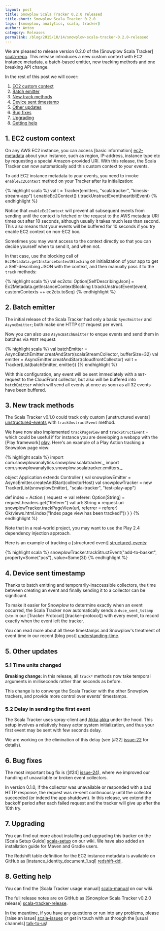 ```yaml
---
layout: post
title: Snowplow Scala Tracker 0.2.0 released
title-short: Snowplow Scala Tracker 0.2.0
tags: [snowplow, analytics, scala, tracker]
author: Anton
category: Releases
permalink: /blog/2015/10/14/snowplow-scala-tracker-0.2.0-released
---
```


We are pleased to release version 0.2.0 of the [Snowplow Scala Tracker] [scala-repo]. This release introduces a new custom context with EC2 instance metadata, a batch-based emitter, new tracking methods and one breaking API change.

In the rest of this post we will cover:

1. [EC2 custom context](/blog/2015/10/14/snowplow-scala-tracker-0.2.0-released/#ec2)
2. [Batch emitter](/blog/2015/10/14/snowplow-scala-tracker-0.2.0-released/#batch)
3. [New track methods](/blog/2015/10/14/snowplow-scala-tracker-0.2.0-released/#events)
4. [Device sent timestamp](/blog/2015/10/14/snowplow-scala-tracker-0.2.0-released/#timestamp)
5. [Other updates](/blog/2015/10/14/snowplow-scala-tracker-0.2.0-released/#other)
6. [Bug fixes](/blog/2015/10/14/snowplow-scala-tracker-0.2.0-released/#bugs)
7. [Upgrading](/blog/2015/10/14/snowplow-scala-tracker-0.2.0-released/#upgrading)
8. [Getting help](/blog/2015/10/14/snowplow-scala-tracker-0.2.0-released/#help)

<!--more-->

<h2 id="ec2">1. EC2 custom context</h2>

On any AWS EC2 instance, you can access [basic information] [ec2-metadata] about your instance, such as region, IP-address, instance type etc by requesting a special Amazon-provided URI. With this release, the Scala Tracker can now automatically add this custom context to your events.

To add EC2 instance metadata to your events, you need to invoke `enableEc2Context` method on your Tracker after its initialization:

{% highlight scala %}
val t = Tracker(emitters, "scalatracker", "kinesis-stream-app")
t.enableEc2Context()
t.trackUnstructEvent(heartbitEvent)
{% endhighlight %}

Notice that `enableEc2Context` will prevent all subsequent events from sending until the context is fetched or the request to the AWS metadata URI times out after 10 seconds, although usually it takes much less than second. This also means that your events will be buffered for 10 seconds if you try enable EC2 context on non-EC2 box.

Sometimes you may want access to the context directly so that you can decide yourself when to send it, and when not.

In that case, use the blocking call of `Ec2Metadata.getInstanceContextBlocking` on initialization of your app to get a Self-describing JSON with the context, and then manually pass it to the `track` methods:

{% highlight scala %}
val ec2ctx: Option[SelfDescribingJson] = Ec2Metadata.getInstanceContextBlocking
t.trackUnstructEvent(event, customContexts ++ ec2ctx.toSeq)
{% endhighlight %}

<h2 id="batch">2. Batch emitter</h2>

The initial release of the Scala Tracker had only a basic `SyncEmitter` and `AsyncEmitter`; both make one HTTP `GET` request per event.

Now you can also use `AsyncBatchEmitter` to enque events and send them in batches via `POST` request:

{% highlight scala %}
val batchEmitter = AsyncBatchEmitter.creatAndStart(scalaStreamCollector, bufferSize=32)
val emitter = AsyncEmitter.creatAndStart(cloudfrontCollector)
val t = Tracker(List(batchEmitter, emitter))
{% endhighlight %}

With this configuration, any event will be sent immediately with a `GET`-request to the CloudFront collector,
but also will be buffered into `batchEmitter` which will send all events at once as soon as all 32 events have been buffered.

<h2 id="events">3. New track methods</h2>

The Scala Tracker v0.1.0 could track only custom [unstructured events] [unstructured-events] with `trackUnstructEvent` method.

We have now also implemented `trackPageView` and `trackStructEvent` - which could be useful if for instance you are developing a webapp with the [Play framework] [play]. Here's an example of a Play Action tracking a Snowplow page view:

{% highlight scala %}
import com.snowplowanalytics.snowplow.scalatracker._
import com.snowplowanalytics.snowplow.scalatracker.emitters._

object Application extends Controller {
  val snowplowEmitter = AsyncEmitter.createAndStart(collectorHost)
  val snowplowTracker = new Tracker(List(snowplowEmitter), "scala-tracker", "test-play-app")

  def index = Action { request =>
    val referer: Option[String] = request.headers.get("Referer")
    val url: String = request.uri
    snowplowTracker.trackPageView(url, referrer = referer)
    Ok(views.html.index("Index page view has been tracked!"))
  }
}
{% endhighlight %}

Note that in a real-world project, you may want to use the Play 2.4 dependency injection approach.

Here is an example of tracking a [structured event] [structured-events]:

{% highlight scala %}
snowplowTracker.trackStructEvent("add-to-basket", property=Some("pcs"), value=Some(3))
{% endhighlight %}

<h2 id="timestamp">4. Device sent timestamp</h2>

Thanks to batch emitting and temporarily-inaccessible collectors, the time between creating an event and finally sending it to a collector can be significant.

To make it easier for Snowplow to determine exactly when an event occurred, the Scala Tracker now automatically sends a `dvce_sent_tstamp` (`stm` in our [Tracker Protocol] [tracker-protocol]) with every event, to record exactly when the event left the tracker.

You can read more about all these timestamps and Snowplow's treatment of event time in our recent [blog post] [understanding-time].

<h2 id="other">5. Other updates</h2>

<h3>5.1 Time units changed</h3>

**Breaking change:** in this release, all `track*` methods now take temporal arguments in milliseconds rather than seconds as before.

This change is to converge the Scala Tracker with the other Snowplow trackers, and provide more control over events' timestamps.

<h3>5.2 Delay in sending the first event</h3>

The Scala Tracker uses spray-client and [Akka] [akka] under the hood. This setup involves a relatively heavy actor system initialization, and thus your first event may be sent with few seconds delay.

We are working on the elimination of this delay (see [#22] [issue-22] for details).

<h2 id="bugs">6. Bug fixes</h2>

The most important bug fix is ([#24] [issue-24]), where we improved our handling of unavailable or broken event collectors.

In version 0.1.0, if the collector was unavailable or responded with a bad HTTP response, the request was re-sent continuously until the collector succeeded (or indeed the app shutdown). In this release, we extend the backoff period after each failed request and the tracker will give up after the 10th try.

<h2 id="upgrading">7. Upgrading</h2>

You can find out more about installing and upgrading this tracker on the [Scala Setup Guide] [scala-setup] on our wiki. We have also added an installation guide for Maven and Gradle users.

The Redshift table definition for the EC2 instance metadata is available on GitHub as [instance_identity_document_1.sql] [redshift-ddl].

<h2 id="help">8. Getting help</h2>

You can find the [Scala Tracker usage manual] [scala-manual] on our wiki.

The full release notes are on GitHub as [Snowplow Scala Tracker v0.2.0 release] [scala-tracker-release].

In the meantime, if you have any questions or run into any problems, please [raise an issue] [scala-issues] or get in touch with us through the [usual channels] [talk-to-us]!

[scala-repo]: https://github.com/snowplow/snowplow-scala-tracker

[self-batch]: /blog/2015/10/xx/snowplow-scala-tracker-0.2.0-released/#batch
[unstructured-events]: https://github.com/snowplow/snowplow/wiki/snowplow-tracker-protocol#unstructevent
[structured-events]: https://github.com/snowplow/snowplow/wiki/snowplow-tracker-protocol#event
[understanding-time]: http://snowplowanalytics.com/blog/2015/09/15/improving-snowplows-understanding-of-time/

[ec2-metadata]: http://docs.aws.amazon.com/AWSEC2/latest/UserGuide/ec2-instance-metadata.html
[play]: https://playframework.com/
[akka]: http://akka.io/

[scala-setup]: https://github.com/snowplow/snowplow/wiki/Scala-Tracker-Setup
[scala-manual]: https://github.com/snowplow/snowplow/wiki/Scala-Tracker
[scala-tracker-release]: https://github.com/snowplow/snowplow-scala-tracker/releases/tag/0.2.0

[issue-22]: https://github.com/snowplow/snowplow-scala-tracker/issues/22
[issue-24]: https://github.com/snowplow/snowplow-scala-tracker/issues/24
[redshift-ddl]: https://raw.githubusercontent.com/snowplow/snowplow/master/4-storage/redshift-storage/sql/com.amazon.aws.ec2/instance_identity_document_1.sql

[talk-to-us]: https://github.com/snowplow/snowplow/wiki/Talk-to-us
[scala-issues]: https://github.com/snowplow/snowplow-scala-tracker/issues
